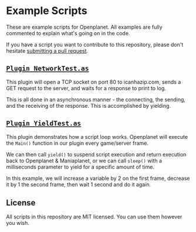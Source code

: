 # Example Scripts

These are example scripts for Openplanet. All examples are fully commented to explain what's going on in the code.

If you have a script you want to contribute to this repository, please don't hesitate [submitting a pull request](/openplanet-nl/example-scripts/compare).

## [`Plugin_NetworkTest.as`](Plugin_NetworkTest.as)

This plugin will open a TCP socket on port 80 to icanhazip.com, sends a GET request to the server, and waits for a response to print to log.

This is all done in an asynchronous manner - the connecting, the sending, and the receiving of the response. This is accomplished by yielding.

## [`Plugin_YieldTest.as`](Plugin_YieldTest.as)

This plugin demonstrates how a script loop works. Openplanet will execute the `Main()` function in our plugin every game/server frame.

We can then call `yield()` to suspend script execution and return execution back to Openplanet & Maniaplanet, or we can call `sleep()` with a milliseconds parameter to yield for a specific amount of time.

In this example, we will increase a variable by 2 on the first frame, decrease it by 1 the second frame, then wait 1 second and do it again.

## License

All scripts in this repository are MIT licensed. You can use them however you wish.
